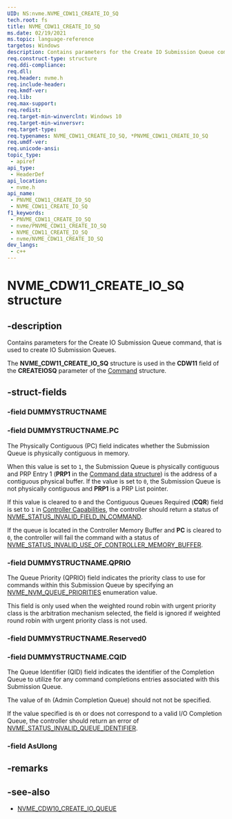 ```yaml
---
UID: NS:nvme.NVME_CDW11_CREATE_IO_SQ
tech.root: fs
title: NVME_CDW11_CREATE_IO_SQ
ms.date: 02/19/2021
ms.topic: language-reference
targetos: Windows
description: Contains parameters for the Create IO Submission Queue command, that is used to create IO Submission Queues.
req.construct-type: structure
req.ddi-compliance: 
req.dll: 
req.header: nvme.h
req.include-header: 
req.kmdf-ver: 
req.lib: 
req.max-support: 
req.redist: 
req.target-min-winverclnt: Windows 10
req.target-min-winversvr: 
req.target-type: 
req.typenames: NVME_CDW11_CREATE_IO_SQ, *PNVME_CDW11_CREATE_IO_SQ
req.umdf-ver: 
req.unicode-ansi: 
topic_type:
 - apiref
api_type:
 - HeaderDef
api_location:
 - nvme.h
api_name:
 - PNVME_CDW11_CREATE_IO_SQ
 - NVME_CDW11_CREATE_IO_SQ
f1_keywords:
 - PNVME_CDW11_CREATE_IO_SQ
 - nvme/PNVME_CDW11_CREATE_IO_SQ
 - NVME_CDW11_CREATE_IO_SQ
 - nvme/NVME_CDW11_CREATE_IO_SQ
dev_langs:
 - c++
---
```


# NVME_CDW11_CREATE_IO_SQ structure


## -description

Contains parameters for the Create IO Submission Queue command, that is used to create IO Submission Queues.

The **NVME_CDW11_CREATE_IO_SQ** structure is used in the **CDW11** field of the **CREATEIOSQ** parameter of the [Command](ns-nvme-nvme_command.md) structure.

## -struct-fields

### -field DUMMYSTRUCTNAME

### -field DUMMYSTRUCTNAME.PC

The Physically Contiguous (PC) field indicates whether the Submission Queue is physically contiguous in memory.

When this value is set to `1`, the Submission Queue is physically contiguous and PRP Entry 1 (**PRP1** in the [Command data structure](ns-nvme-nvme_command.md)) is the address of a contiguous physical buffer. If the value is set to `0`, the Submission Queue is not physically contiguous and **PRP1** is a PRP List pointer.

If this value is cleared to `0` and the Contiguous Queues Required (**CQR**) field is set to `1` in [Controller Capabilities](ns-nvme-nvme_controller_capabilities.md), the controller should return a status of [NVME_STATUS_INVALID_FIELD_IN_COMMAND](ne-nvme-nvme_status_generic_command_codes.md).

If the queue is located in the Controller Memory Buffer and **PC** is cleared to `0`, the controller will fail the command with a status of [NVME_STATUS_INVALID_USE_OF_CONTROLLER_MEMORY_BUFFER](ne-nvme-nvme_status_generic_command_codes.md).

### -field DUMMYSTRUCTNAME.QPRIO

The Queue Priority (QPRIO) field indicates the priority class to use for commands within this Submission Queue by specifying an [NVME_NVM_QUEUE_PRIORITIES](ne-nvme-nvme_nvm_queue_priorities.md) enumeration value.

This field is only used when the weighted round robin with urgent priority class is the arbitration mechanism selected, the field is ignored if weighted round robin with urgent priority class is not used.

### -field DUMMYSTRUCTNAME.Reserved0

### -field DUMMYSTRUCTNAME.CQID

The Queue Identifier (QID) field indicates the identifier of the Completion Queue to utilize for any command completions entries associated with this Submission Queue.

The value of `0h` (Admin Completion Queue) should not not be specified. 

If the value specified is `0h` or does not correspond to a valid I/O Completion Queue, the controller should return an error of [NVME_STATUS_INVALID_QUEUE_IDENTIFIER](ne-nvme-nvme_status_command_specific_codes.md).

### -field AsUlong

## -remarks

## -see-also

- [NVME_CDW10_CREATE_IO_QUEUE](ns-nvme-nvme_cdw10_create_io_queue.md)

